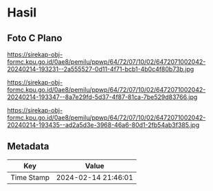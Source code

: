 # Hasil

## Foto C Plano

https://sirekap-obj-formc.kpu.go.id/0ae8/pemilu/ppwp/64/72/07/10/02/6472071002042-20240214-193231--2a555527-0d11-4f71-bcb1-4b0c4f80b73b.jpg

https://sirekap-obj-formc.kpu.go.id/0ae8/pemilu/ppwp/64/72/07/10/02/6472071002042-20240214-193347--8a7e29fd-5d37-4f87-81ca-7be529d83766.jpg

https://sirekap-obj-formc.kpu.go.id/0ae8/pemilu/ppwp/64/72/07/10/02/6472071002042-20240214-193435--ad2a5d3e-3968-46a6-80d1-2fb54ab3f385.jpg


## Metadata

| Key        | Value               |
| ---------- | ------------------- |
| Time Stamp | 2024-02-14 21:46:01 |



